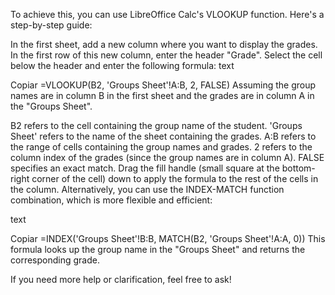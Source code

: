 To achieve this, you can use LibreOffice Calc's VLOOKUP function. Here's a step-by-step guide:

In the first sheet, add a new column where you want to display the grades.
In the first row of this new column, enter the header "Grade".
Select the cell below the header and enter the following formula:
text

Copiar
=VLOOKUP(B2, 'Groups Sheet'!A:B, 2, FALSE)
Assuming the group names are in column B in the first sheet and the grades are in column A in the "Groups Sheet".

B2 refers to the cell containing the group name of the student.
'Groups Sheet' refers to the name of the sheet containing the grades.
A:B refers to the range of cells containing the group names and grades.
2 refers to the column index of the grades (since the group names are in column A).
FALSE specifies an exact match.
Drag the fill handle (small square at the bottom-right corner of the cell) down to apply the formula to the rest of the cells in the column.
Alternatively, you can use the INDEX-MATCH function combination, which is more flexible and efficient:

text

Copiar
=INDEX('Groups Sheet'!B:B, MATCH(B2, 'Groups Sheet'!A:A, 0))
This formula looks up the group name in the "Groups Sheet" and returns the corresponding grade.

If you need more help or clarification, feel free to ask!
